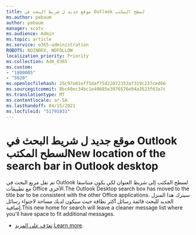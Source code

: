 ```yaml
---
title: موقع جديد ل شريط البحث في Outlook لسطح المكتب
ms.author: pebaum
author: pebaum
manager: scotv
ms.audience: Admin
ms.topic: article
ms.service: o365-administration
ROBOTS: NOINDEX, NOFOLLOW
localization_priority: Priority
ms.collection: Adm_O365
ms.custom:
- "1800005"
- "5620"
ms.openlocfilehash: 25c97e81eff5daf75d22072353af319c237ced66
ms.sourcegitcommit: 8bc60ec34bc1e40685e3976576e04a2623f63a7c
ms.translationtype: MT
ms.contentlocale: ar-SA
ms.lasthandoff: 04/15/2021
ms.locfileid: "51791831"
---
```

# <a name="new-location-of-the-search-bar-in-outlook-desktop"></a><span data-ttu-id="a306b-102">موقع جديد ل شريط البحث في Outlook لسطح المكتب</span><span class="sxs-lookup"><span data-stu-id="a306b-102">New location of the search bar in Outlook desktop</span></span>

<span data-ttu-id="a306b-103">تم نقل مربع البحث في Outlook لسطح المكتب إلى شريط العنوان لكي يكون متناسقا مع تطبيقات Office الأخرى.</span><span class="sxs-lookup"><span data-stu-id="a306b-103">The Outlook Desktop search box has moved to the title bar to be consistent with the other Office applications.</span></span> <span data-ttu-id="a306b-104">سيترك هذا المنزل الجديد للبحث قائمة رسائل أكثر نظافة حيث سيكون لديك مساحة لاحتواء رسائل إضافية.</span><span class="sxs-lookup"><span data-stu-id="a306b-104">This new home for search will leave a cleaner message list where you'll have space to fit additional messages.</span></span>
- <span data-ttu-id="a306b-105">[تعرّف على المزيد](https://support.microsoft.com/en-us/office/96fee452-80cd-492d-a35c-5c37584b416b).</span><span class="sxs-lookup"><span data-stu-id="a306b-105">[Learn more](https://support.microsoft.com/en-us/office/96fee452-80cd-492d-a35c-5c37584b416b).</span></span>
